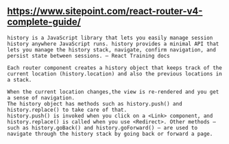 ## https://www.sitepoint.com/react-router-v4-complete-guide/

    history is a JavaScript library that lets you easily manage session history anywhere JavaScript runs. history provides a minimal API that lets you manage the history stack, navigate, confirm navigation, and persist state between sessions. — React Training docs

    Each router component creates a history object that keeps track of the current location (history.location) and also the previous locations in a stack. 
    
    When the current location changes,the view is re-rendered and you get a sense of navigation. 
    The history object has methods such as history.push() and history.replace() to take care of that. 
    history.push() is invoked when you click on a <Link> component, and history.replace() is called when you use <Redirect>. Other methods — such as history.goBack() and history.goForward() — are used to navigate through the history stack by going back or forward a page.